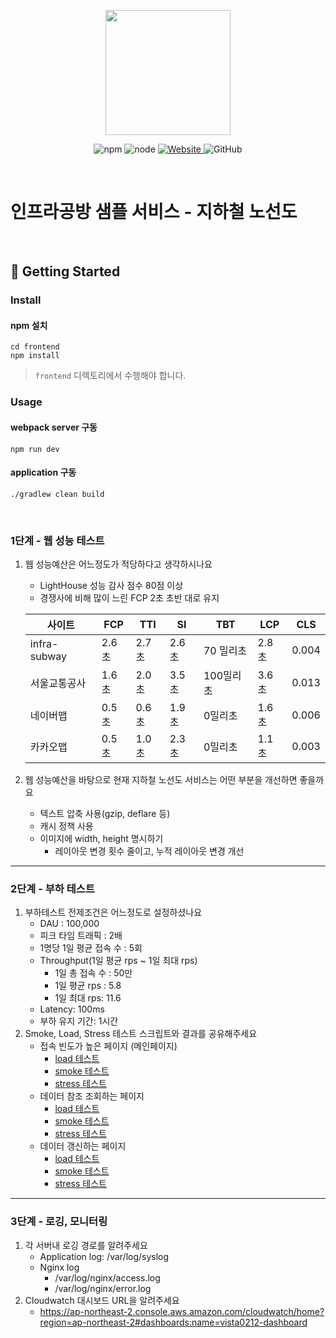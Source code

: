 <p align="center">
    <img width="200px;" src="https://raw.githubusercontent.com/woowacourse/atdd-subway-admin-frontend/master/images/main_logo.png"/>
</p>
<p align="center">
  <img alt="npm" src="https://img.shields.io/badge/npm-%3E%3D%205.5.0-blue">
  <img alt="node" src="https://img.shields.io/badge/node-%3E%3D%209.3.0-blue">
  <a href="https://edu.nextstep.camp/c/R89PYi5H" alt="nextstep atdd">
    <img alt="Website" src="https://img.shields.io/website?url=https%3A%2F%2Fedu.nextstep.camp%2Fc%2FR89PYi5H">
  </a>
  <img alt="GitHub" src="https://img.shields.io/github/license/next-step/atdd-subway-service">
</p>

<br>

# 인프라공방 샘플 서비스 - 지하철 노선도

<br>

## 🚀 Getting Started

### Install
#### npm 설치
```
cd frontend
npm install
```
> `frontend` 디렉토리에서 수행해야 합니다.

### Usage
#### webpack server 구동
```
npm run dev
```
#### application 구동
```
./gradlew clean build
```
<br>


### 1단계 - 웹 성능 테스트
1. 웹 성능예산은 어느정도가 적당하다고 생각하시나요
   - LightHouse 성능 감사 점수 80점 이상
   - 경쟁사에 비해 많이 느린 FCP 2초 초반 대로 유지

   | 사이트          | FCP  | TTI  | SI   | TBT    | LCP  | CLS   |
   |------|------|------|--------|------|-------|-------|
   | infra-subway | 2.6초 | 2.7초 | 2.6초 | 70 밀리초 | 2.8초 | 0.004 |
   | 서울교통공사       | 1.6초 | 2.0초 | 3.5초 | 100밀리초 | 3.6초 | 0.013 |
   | 네이버맵         | 0.5초 | 0.6초 | 1.9초 | 0밀리초   | 1.6초 | 0.006 |
   | 카카오맵         | 0.5초 | 1.0초 | 2.3초 | 0밀리초   | 1.1초 | 0.003  |
3. 웹 성능예산을 바탕으로 현재 지하철 노선도 서비스는 어떤 부분을 개선하면 좋을까요
   - 텍스트 압축 사용(gzip, deflare 등)
   - 캐시 정책 사용
   - 이미지에 width, height 명시하기
     - 레이아웃 변경 횟수 줄이고, 누적 레이아웃 변경 개선


---

### 2단계 - 부하 테스트 
1. 부하테스트 전제조건은 어느정도로 설정하셨나요
   - DAU : 100,000
   - 피크 타임 트래픽 : 2배
   - 1명당 1일 평균 접속 수 : 5회
   - Throughput(1일 평균 rps ~ 1일 최대 rps)
      - 1일 총 접속 수 : 50만
      - 1일 평균 rps : 5.8
      - 1일 최대 rps: 11.6
   - Latency: 100ms
   - 부하 유지 기간: 1시간
2. Smoke, Load, Stress 테스트 스크립트와 결과를 공유해주세요
   - 접속 빈도가 높은 페이지 (메인페이지)
     - [load 테스트](./scripts/접속빈도가-높은-페이지/load.js)
     - [smoke 테스트](./scripts/접속빈도가-높은-페이지/smoke.js)
     - [stress 테스트](./scripts/접속빈도가-높은-페이지/stress.js)
   - 데이터 참조 조회하는 페이지
     - [load 테스트](./scripts/데이터-참조-조회하는-페이지/load.js)
     - [smoke 테스트](./scripts/데이터-참조-조회하는-페이지/smoke.js)
     - [stress 테스트](./scripts/데이터-참조-조회하는-페이지/stress.js)
   - 데이터 갱신하는 페이지
     - [load 테스트](./scripts/데이터-갱신하는-페이지/load.js)
     - [smoke 테스트](./scripts/데이터-갱신하는-페이지/smoke.js)
     - [stress 테스트](./scripts/데이터-갱신하는-페이지/stress.js)
---

### 3단계 - 로깅, 모니터링
1. 각 서버내 로깅 경로를 알려주세요
   - Application log: /var/log/syslog
   - Nginx log
     - /var/log/nginx/access.log
     - /var/log/nginx/error.log
2. Cloudwatch 대시보드 URL을 알려주세요
   - https://ap-northeast-2.console.aws.amazon.com/cloudwatch/home?region=ap-northeast-2#dashboards:name=vista0212-dashboard